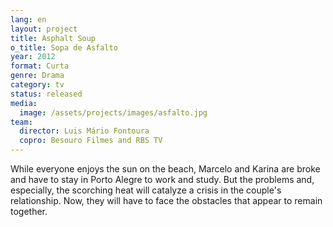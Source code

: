 ```yaml
---
lang: en
layout: project
title: Asphalt Soup
o_title: Sopa de Asfalto
year: 2012
format: Curta
genre: Drama
category: tv
status: released
media:
  image: /assets/projects/images/asfalto.jpg
team:
  director: Luis Mário Fontoura
  copro: Besouro Filmes and RBS TV
---
```


While everyone enjoys the sun on the beach, Marcelo and Karina are broke and have to stay in Porto Alegre to work and study. But the problems and, especially, the scorching heat will catalyze a crisis in the couple's relationship. Now, they will have to face the obstacles that appear to remain together.
